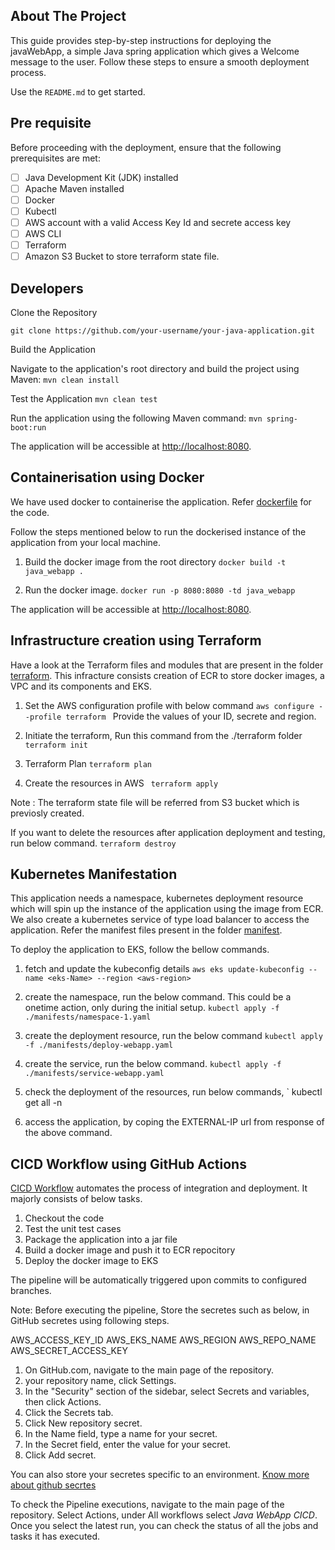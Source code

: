 ## About The Project

This guide provides step-by-step instructions for deploying the javaWebApp, a simple Java spring application which gives a Welcome message to the user. Follow these steps to ensure a smooth deployment process.

Use the `README.md` to get started.

## Pre requisite
Before proceeding with the deployment, ensure that the following prerequisites are met:

- [ ] Java Development Kit (JDK) installed
- [ ] Apache Maven installed
- [ ] Docker
- [ ] Kubectl
- [ ] AWS account with a valid Access Key Id and secrete access key
- [ ] AWS CLI
- [ ] Terraform
- [ ] Amazon S3 Bucket to store terraform state file.

## Developers
Clone the Repository

` git clone https://github.com/your-username/your-java-application.git `

Build the Application

Navigate to the application's root directory and build the project using Maven:
` mvn clean install `

Test the Application 
` mvn clean test `

Run the application using the following Maven command:
` mvn spring-boot:run `

The application will be accessible at [http://localhost:8080](http://localhost:8080).


## Containerisation using Docker

We have used docker to containerise the application. Refer [dockerfile](https://github.com/madhura74/javaWebApp/blob/main/dockerfile) for the code. 

Follow the steps mentioned below to run the dockerised instance of the application from your local machine.

1. Build the docker image from the root directory
` docker build -t java_webapp . `

2. Run the docker image.
` docker run -p 8080:8080 -td java_webapp `

The application will be accessible at [http://localhost:8080](http://localhost:8080).

## Infrastructure creation using Terraform 
Have a look at the Terraform files and modules that are present in the folder [terraform](https://github.com/madhura74/javaWebApp/tree/main/terraform).
This infracture consists creation of ECR to store docker images, a VPC and its components and EKS.

1. Set the AWS configuration profile with below command
`aws configure --profile terraform `
Provide the values of your ID, secrete and region.


2. Initiate the terraform, Run this command from the ./terraform folder 
` terraform init `

3. Terraform Plan
` terraform plan `

4. Create the resources in AWS
` terraform apply`

Note :
The terraform state file will be referred from S3 bucket which is previosly created. 

If you want to delete the resources after application deployment and testing, run below command.
` terraform destroy `


## Kubernetes Manifestation
This application needs a namespace, kubernetes deployment resource which will spin up the instance of the application using the image from ECR.
We also create a kubernetes service of type  load balancer to access the application.
Refer the manifest files present in the folder [manifest](https://github.com/madhura74/javaWebApp/tree/main/manifests).

To deploy the application to EKS, follow the bellow commands.

1. fetch and update the kubeconfig details
` aws eks update-kubeconfig --name <eks-Name> --region <aws-region> `

2. create the namespace, run the below command. This could be a onetime action, only during the initial setup.
` kubectl apply -f ./manifests/namespace-1.yaml ` 

3. create the deployment resource, run the below command
` kubectl apply -f ./manifests/deploy-webapp.yaml ` 

4. create the service, run the below command.
` kubectl apply -f ./manifests/service-webapp.yaml ` 

5. check the deployment of the resources, run below commands,
` kubectl get all -n <your namespace> 

6. access the application, by coping the EXTERNAL-IP url from response of the above command.


## CICD Workflow using GitHub Actions

[CICD Workflow](https://github.com/madhura74/javaWebApp/blob/main/.github/workflows/webapp_cicd.yml) automates the process of integration and deployment. It majorly consists of below tasks.
1. Checkout the code 
2. Test the unit test cases
3. Package the application into a jar file
4. Build a docker image and push it to ECR repocitory
5. Deploy the docker image to EKS

The pipeline will be automatically triggered upon commits to configured branches.

Note: Before executing the pipeline, Store the secretes such as below, in GitHub secretes using following steps. 

AWS_ACCESS_KEY_ID
AWS_EKS_NAME
AWS_REGION
AWS_REPO_NAME
AWS_SECRET_ACCESS_KEY

1. On GitHub.com, navigate to the main page of the repository.
2. your repository name, click  Settings. 
3. In the "Security" section of the sidebar, select  Secrets and variables, then click Actions.
4. Click the Secrets tab.
5. Click New repository secret.
6. In the Name field, type a name for your secret.
7. In the Secret field, enter the value for your secret.
8. Click Add secret.


You can also store your secretes specific to an environment.
[Know more about github secrtes](https://docs.github.com/en/actions/security-guides/using-secrets-in-github-actions)

To check the Pipeline executions, navigate to the main page of the repository.
Select Actions, under All workflows select _Java WebApp CICD_.
Once you select the latest run, you can check the status of all the jobs and tasks it has executed.



